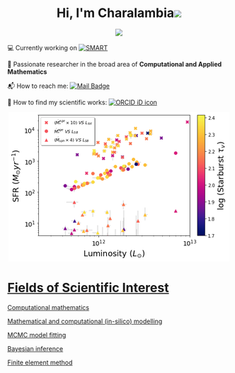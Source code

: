 <h1 align="center">Hi, I'm Charalambia<img src="https://media.giphy.com/media/hvRJCLFzcasrR4ia7z/giphy.gif" width="30px"></h1> 
<p align="center"> <img src="https://komarev.com/ghpvc/?username=Cover&label=Profile%20views&color=orange&style=flat" /> </p>


💻 Currently working on [![SMART](https://img.shields.io/badge/GitHub-SMART-blue.svg?label=GitHub&logo=GitHub)](https://github.com/ch-var/SMART) 

👀 Passionate researcher in the broad area of **Computational and Applied Mathematics**

📬 How to reach me: [![Mail Badge](https://img.shields.io/badge/-varnava.haris@gmail.com-white?style=flat&labelColor=white&logo=gmail&logoColor=red)](mailto:varnava.haris@gmail.com) 

🔭 How to find my scientific works: <a itemprop="sameAs" content="https://orcid.org/0009-0004-6200-0919" href="https://orcid.org/0009-0004-6200-0919" target="orcid.widget" rel="noopener noreferrer" style="vertical-align:top;"><img src="https://orcid.org/sites/default/files/images/orcid_16x16.png" style="width:1em;margin-right:.5em;" alt="ORCID iD icon">


<p align="center"> <img src="SFR.png" /> </p>


Fields of Scientific Interest
=============
Computational mathematics

Mathematical and computational (in-silico) modelling

MCMC model fitting

Bayesian inference

Finite element method


